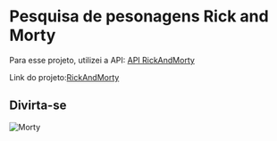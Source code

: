 <h1>Pesquisa de pesonagens Rick and Morty</h1>

<p>Para esse projeto, utilizei a API:
  <a href="https://rickandmortyapi.com/">API RickAndMorty<a/>
</p>
<p>Link do projeto:<a href="https://rick-and-morty-api-phi.vercel.app/">RickAndMorty<a/>
</p>
<h2>Divirta-se </h2>

<img src="https://movementstrategy.com/wp-content/themes/bigdrop-theme/mortyawardy/the-gist-of-it.gif" alt="Morty">
